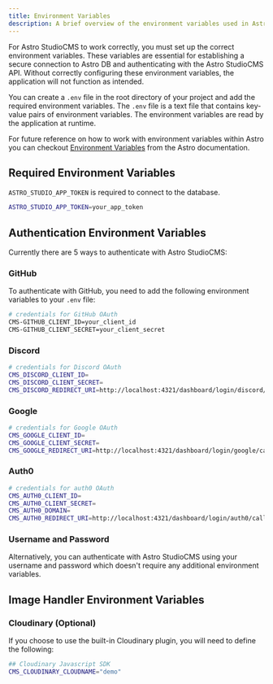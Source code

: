 ```yaml
---
title: Environment Variables
description: A brief overview of the environment variables used in Astro StudioCMS.
---
```


For Astro StudioCMS to work correctly, you must set up the correct environment variables. These variables are essential for establishing a secure connection to Astro DB and authenticating with the Astro StudioCMS API. Without correctly configuring these environment variables, the application will not function as intended.

You can create a `.env` file in the root directory of your project and add the required environment variables. The `.env` file is a text file that contains key-value pairs of environment variables. The environment variables are read by the application at runtime.

For future reference on how to work with environment variables within Astro you can checkout [Environment Variables](https://docs.astro.build/guides/environment-variables) from the Astro documentation.

## Required Environment Variables

`ASTRO_STUDIO_APP_TOKEN` is required to connect to the database.

```bash
ASTRO_STUDIO_APP_TOKEN=your_app_token
```

## Authentication Environment Variables

Currently there are 5 ways to authenticate with Astro StudioCMS:

### GitHub

To authenticate with GitHub, you need to add the following environment variables to your `.env` file:

```bash
# credentials for GitHub OAuth
CMS-GITHUB_CLIENT_ID=your_client_id
CMS-GITHUB_CLIENT_SECRET=your_client_secret
```

### Discord

```bash
# credentials for Discord OAuth
CMS_DISCORD_CLIENT_ID=
CMS_DISCORD_CLIENT_SECRET=
CMS_DISCORD_REDIRECT_URI=http://localhost:4321/dashboard/login/discord/callback
```

### Google

```bash
# credentials for Google OAuth
CMS_GOOGLE_CLIENT_ID=
CMS_GOOGLE_CLIENT_SECRET=
CMS_GOOGLE_REDIRECT_URI=http://localhost:4321/dashboard/login/google/callback
```

### Auth0

```bash
# credentials for auth0 OAuth
CMS_AUTH0_CLIENT_ID=
CMS_AUTH0_CLIENT_SECRET=
CMS_AUTH0_DOMAIN=
CMS_AUTH0_REDIRECT_URI=http://localhost:4321/dashboard/login/auth0/callback
```

### Username and Password

Alternatively, you can authenticate with Astro StudioCMS using your username and password which doesn't require any additional environment variables.

## Image Handler Environment Variables

### Cloudinary (Optional)

If you choose to use the built-in Cloudinary plugin, you will need to define the following:

```bash
## Cloudinary Javascript SDK
CMS_CLOUDINARY_CLOUDNAME="demo"
```